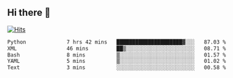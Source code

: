 ## Hi there 👋

<!--
**alihaqberdi/alihaqberdi** is a ✨ _special_ ✨ repository because its `README.md` (this file) appears on your GitHub profile.

Here are some ideas to get you started:

- 🔭 I’m currently working on ...
- 🌱 I’m currently learning ...
- 👯 I’m looking to collaborate on ...
- 🤔 I’m looking for help with ...
- 💬 Ask me about ...
- 📫 How to reach me: ...
- 😄 Pronouns: ...
- ⚡ Fun fact: ...
-->

[![Hits](https://hits.sh/github.com/alihaqberdi.svg)](https://hits.sh/github.com/alihaqberdi/)

<!--START_SECTION:waka-->

```txt
Python             7 hrs 42 mins   █████████████████████▓░░░   87.03 %
XML                46 mins         ██▒░░░░░░░░░░░░░░░░░░░░░░   08.71 %
Bash               8 mins          ▒░░░░░░░░░░░░░░░░░░░░░░░░   01.57 %
YAML               5 mins          ▒░░░░░░░░░░░░░░░░░░░░░░░░   01.02 %
Text               3 mins          ░░░░░░░░░░░░░░░░░░░░░░░░░   00.58 %
```

<!--END_SECTION:waka-->
